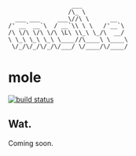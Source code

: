                       ___             
                     /\_ \            
      ___ ___     ___\//\ \      __   
    /' __` __`\  / __`\\ \ \   /'__`\ 
    /\ \/\ \/\ \/\ \L\ \\_\ \_/\  __/ 
    \ \_\ \_\ \_\ \____//\____\ \____\
     \/_/\/_/\/_/\/___/ \/____/\/____/

mole
====

[![build status](https://secure.travis-ci.org/calmh/mole.png)](http://travis-ci.org/calmh/mole)

Wat.
----

Coming soon.

